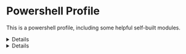 Powershell Profile
==================

This is a powershell profile, including some helpful self-built modules.


<details>
Profile
-------
The profile is used simply to import-modules and setup some helper variables for location
</details>
<details>
Repo
----

This module was built to help manage your different work locations and to be able to quickly move between them.
This can be helpful when you are working on several different projects or even when working on multiple versions of a project.

This module keeps it's state accross sessions. 
We store two items: a relative path (the root of all your development),
and a map of repository names and repository locations.

<details>

#### Repo
This is the shorthand method for accessing all the other functions. 
Simply call `repo` and the short name of the method you want and then use the parameters as normal.

```powershell
$> repo
$> repo <repository-name>
$> repo <method-shorthand-name> [ <arguments> ]
```

Providing no arguments is the same as `repo help`

`<repository-name>` must be a valid saved repository.
 Otherwise it will throw an error and display the help.

`<method-short-hand-name>` must be of the set `{ list, help, save, alter, mv, set, rm, open }`
`<arguments>` are dependent of the method chosen.
In general they would be either names for your repositories or directories for the path location.

</details>
<details>

#### Repository

The same as `repo` with the exception that you must provide the shorthand name (otherwise it will throw an error).

</details>
<details>

#### Open-Repository

Shorthand Name:	`open`
Arguments:		`<repository-name>`

</details>
<details>

#### Create-Repository

Shorthand Name:	`save`
Arguments:		`<repository-name> <path-to-directory>`

</details>
<details>

#### Alter-Repository

Shorthand Name: `alter`, `mv`, `set`
Arguments:		`<repository-name> Name:<new-name> Path:<new-path> UseCurrentLocation:<use-current-location>

`Alter-Repository` is a special function when written shorthand.
You may use `alter` to both `mv` and `set` in one function call.
`mv` requires a `Name` parameter and will rename the repository. 
This is effectively the same as making a new repository with the new name and the old path and then deleting the old repository.
`set` requires a `Path` parameter and will set the path location of the repository to the new location.
Alternatively, you may substitute the `Path` argument with a `UseCurrentLocation` flag.
This is effectively the save as calling `repo set <repo-name> .`

</details>
<details>

#### Delete-Repository

Shorthand Name:	`rm`
Arguments:		`<repository-name>`

Deletes the repository. Cannot be undone (yet).

</details>
<details>

#### Display-Repositories

Shorthand Name: `list`
Arguments:		NONE

Will display the repositories as well as the relative path (root of development).

</details>
<details>

#### Repository-Help

Shorthand Name:	`help`, NONE
Arguments:		NONE

Will display the help.


</details>
</details>
